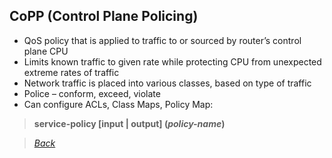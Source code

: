 ## CoPP (Control Plane Policing)

* QoS policy that is applied to traffic to or sourced by router’s control plane CPU
* Limits known traffic to given rate while protecting CPU from unexpected extreme rates of traffic
* Network traffic is placed into various classes, based on type of traffic
* Police – conform, exceed, violate
* Can configure ACLs, Class Maps, Policy Map:  
> **service-policy [input | output] (*policy-name*)**  


> *[Back](https://github.com/network-dluong/CCNP-ENCOR/tree/5.0-Security)*  
